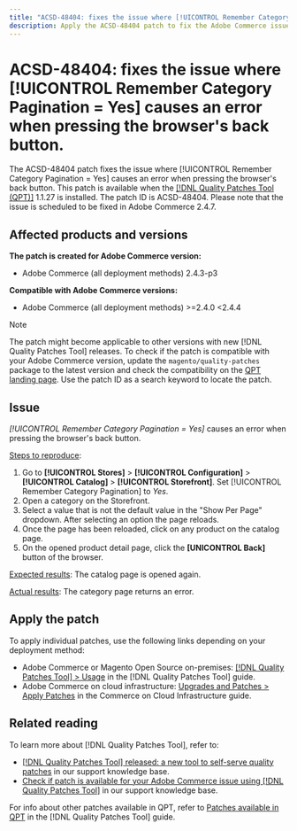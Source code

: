 ```yaml
---
title: "ACSD-48404: fixes the issue where [!UICONTROL Remember Category Pagination = Yes] causes an error when pressing the browser's back button."
description: Apply the ACSD-48404 patch to fix the Adobe Commerce issue where [!UICONTROL Remember Category Pagination = Yes] causes an error when pressing the browser's back button.
---
```


# ACSD-48404: fixes the issue where [!UICONTROL Remember Category Pagination = Yes] causes an error when pressing the browser's back button.

The ACSD-48404 patch fixes the issue where [!UICONTROL Remember Category Pagination = Yes] causes an error when pressing the browser's back button. This patch is available when the [[!DNL Quality Patches Tool (QPT)]](/help/announcements/adobe-commerce-announcements/magento-quality-patches-released-new-tool-to-self-serve-quality-patches.md) 1.1.27 is installed. The patch ID is ACSD-48404. Please note that the issue is scheduled to be fixed in Adobe Commerce 2.4.7.

## Affected products and versions

**The patch is created for Adobe Commerce version:**

* Adobe Commerce (all deployment methods) 2.4.3-p3

**Compatible with Adobe Commerce versions:**

* Adobe Commerce (all deployment methods) >=2.4.0 <2.4.4

>[!NOTE]
>
>The patch might become applicable to other versions with new [!DNL Quality Patches Tool] releases. To check if the patch is compatible with your Adobe Commerce version, update the `magento/quality-patches` package to the latest version and check the compatibility on the [QPT landing page](https://experienceleague.adobe.com/tools/commerce-quality-patches/index.html). Use the patch ID as a search keyword to locate the patch.

## Issue

*[!UICONTROL Remember Category Pagination = Yes]* causes an error when pressing the browser's back button.


<u>Steps to reproduce</u>:

1. Go to **[!UICONTROL Stores]** > **[!UICONTROL Configuration]** > **[!UICONTROL Catalog]** > **[!UICONTROL Storefront]**. Set [!UICONTROL Remember Category Pagination] to *Yes*.
1. Open a category on the Storefront.
1. Select a value that is not the default value in the "Show Per Page" dropdown. After selecting an option the page reloads.
1. Once the page has been reloaded, click on any product on the catalog page.
1. On the opened product detail page, click the **[UNICONTROL Back]** button of the browser.

<u>Expected results</u>:
The catalog page is opened again.

<u>Actual results</u>:
The category page returns an error.

## Apply the patch

To apply individual patches, use the following links depending on your deployment method:

* Adobe Commerce or Magento Open Source on-premises: [[!DNL Quality Patches Tool] > Usage](https://experienceleague.adobe.com/docs/commerce-operations/tools/quality-patches-tool/usage.html) in the [!DNL Quality Patches Tool] guide.
* Adobe Commerce on cloud infrastructure: [Upgrades and Patches > Apply Patches](https://experienceleague.adobe.com/docs/commerce-cloud-service/user-guide/develop/upgrade/apply-patches.html) in the Commerce on Cloud Infrastructure guide.


## Related reading

To learn more about [!DNL Quality Patches Tool], refer to:

* [[!DNL Quality Patches Tool] released: a new tool to self-serve quality patches](/help/announcements/adobe-commerce-announcements/magento-quality-patches-released-new-tool-to-self-serve-quality-patches.md) in our support knowledge base.
* [Check if patch is available for your Adobe Commerce issue using [!DNL Quality Patches Tool]](/help/support-tools/patches-available-in-qpt-tool/check-patch-for-magento-issue-with-magento-quality-patches.md) in our support knowledge base.

For info about other patches available in QPT, refer to [Patches available in QPT](https://experienceleague.adobe.com/tools/commerce-quality-patches/index.html) in the [!DNL Quality Patches Tool] guide.